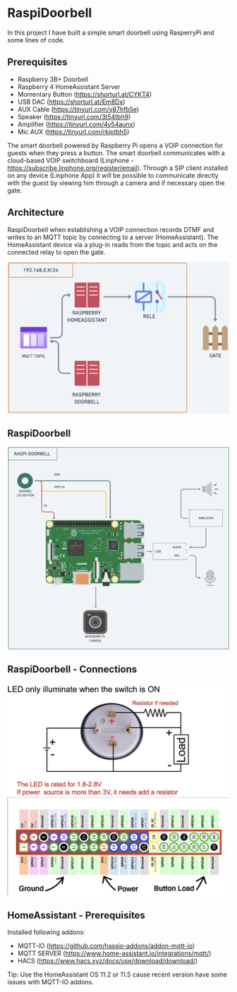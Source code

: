 # RaspiDoorbell 

In this project I have built a simple smart doorbell using RasperryPi and some lines of code.

## Prerequisites ##

- Raspberry 3B+ Doorbell
- Raspberry 4 HomeAssistant Server 
- Momentary Button (https://shorturl.at/CYKT4)
- USB DAC (https://shorturl.at/Em8Dx)
- AUX Cable (https://tinyurl.com/y87hfb5e)
- Speaker (https://tinyurl.com/3t54tbh9)
- Amplifier (https://tinyurl.com/4y54aunx)
- Mic AUX (https://tinyurl.com/rkjptbh5)

The smart doorbell powered by Raspberry Pi opens a VOIP connection for guests when they press a button. The smart doorbell communicates with a cloud-based VOIP switchboard (Linphone - https://subscribe.linphone.org/register/email). Through a SIP client installed on any device (Linphone App) it will be possible to communicate directly with the guest by viewing him through a camera and if necessary open the gate.

## Architecture ## 

RaspiDoorbell when establishing a VOIP connection records DTMF and writes to an MQTT topic by connecting to a server (HomeAssistant). The HomeAssistant device via a plug-in reads from the topic and acts on the connected relay to open the gate.

![alt text](images/HighLevelArch.png)

## RaspiDoorbell ## 
![alt text](images/RaspberryArch.png)


## RaspiDoorbell - Connections ##
![alt text](images/MomentaryButton.png)
![alt text](images/RaspberryWired.png)

## HomeAssistant - Prerequisites ## 

Installed following addons: 

- MQTT-IO (https://github.com/hassio-addons/addon-mqtt-io) 
- MQTT SERVER (https://www.home-assistant.io/integrations/mqtt/) 
- HACS (https://www.hacs.xyz/docs/use/download/download/)

Tip: Use the HomeAssistant OS 11.2 or 11.5 cause recent version have some issues with MQTT-IO addons. 